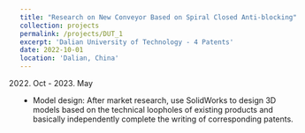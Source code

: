 ```yaml
---
title: "Research on New Conveyor Based on Spiral Closed Anti-blocking"
collection: projects
permalink: /projects/DUT_1
excerpt: 'Dalian University of Technology - 4 Patents'
date: 2022-10-01
location: 'Dalian, China'
---
```

2022. Oct - 2023. May
* Model design: After market research, use SolidWorks to design 3D models based on the technical loopholes of existing products and basically independently complete the writing of corresponding patents.
